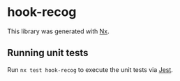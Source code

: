 # hook-recog

This library was generated with [Nx](https://nx.dev).

## Running unit tests

Run `nx test hook-recog` to execute the unit tests via [Jest](https://jestjs.io).
